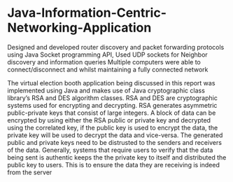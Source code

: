 # Java-Information-Centric-Networking-Application
Designed and developed router discovery and packet forwarding protocols using Java Socket programming API, Used UDP sockets for Neighbor discovery and information queries Multiple computers were able to connect/disconnect and whilst maintaining a fully connected network

The virtual election booth application being discussed in this report was implemented using
Java and makes use of Java cryptographic class library’s RSA and DES algorithm classes. RSA
and DES are cryptographic systems used for encrypting and decrypting. RSA generates
asymmetric public-private keys that consist of large integers. A block of data can be encrypted by
using either the RSA public or private key and decrypted using the correlated key, if the public
key is used to encrypt the data, the private key will be used to decrypt the data and vice-versa. The
generated public and private keys need to be distrusted to the senders and receivers of the data.
Generally, systems that require users to verify that the data being sent is authentic keeps the the
private key to itself and distributed the public key to users. This is to ensure the data they are
receiving is indeed from the server
